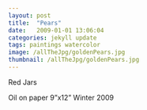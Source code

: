 ```yaml
---
layout: post
title:  "Pears"
date:   2009-01-01 13:06:04
categories: jekyll update
tags: paintings watercolor
image: /allTheJpg/goldenPears.jpg
thumbnail: /allTheJpg/goldenPears.jpg
---
```


Red Jars

Oil on paper
9”x12”
Winter 2009

